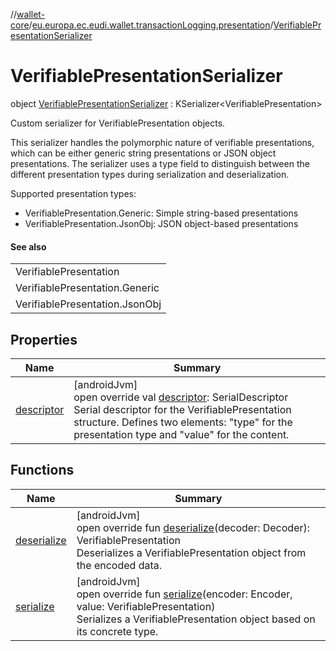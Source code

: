 //[wallet-core](../../../index.md)/[eu.europa.ec.eudi.wallet.transactionLogging.presentation](../index.md)/[VerifiablePresentationSerializer](index.md)

# VerifiablePresentationSerializer

object [VerifiablePresentationSerializer](index.md) : KSerializer&lt;VerifiablePresentation&gt; 

Custom serializer for VerifiablePresentation objects.

This serializer handles the polymorphic nature of verifiable presentations, which can be either generic string presentations or JSON object presentations. The serializer uses a type field to distinguish between the different presentation types during serialization and deserialization.

Supported presentation types:

- 
   VerifiablePresentation.Generic: Simple string-based presentations
- 
   VerifiablePresentation.JsonObj: JSON object-based presentations

#### See also

| |
|---|
| VerifiablePresentation |
| VerifiablePresentation.Generic |
| VerifiablePresentation.JsonObj |

## Properties

| Name | Summary |
|---|---|
| [descriptor](descriptor.md) | [androidJvm]<br>open override val [descriptor](descriptor.md): SerialDescriptor<br>Serial descriptor for the VerifiablePresentation structure. Defines two elements: &quot;type&quot; for the presentation type and &quot;value&quot; for the content. |

## Functions

| Name | Summary |
|---|---|
| [deserialize](deserialize.md) | [androidJvm]<br>open override fun [deserialize](deserialize.md)(decoder: Decoder): VerifiablePresentation<br>Deserializes a VerifiablePresentation object from the encoded data. |
| [serialize](serialize.md) | [androidJvm]<br>open override fun [serialize](serialize.md)(encoder: Encoder, value: VerifiablePresentation)<br>Serializes a VerifiablePresentation object based on its concrete type. |
